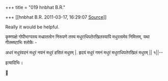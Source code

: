 +++
title = "019 hnbhat B.R."

+++
[[hnbhat B.R.	2011-03-17, 16:29:07 [Source](https://groups.google.com/g/samskrita/c/pWNFDE7apiw)]]



Really it would be helpful.  

  
कृष्णपक्षे गोपीभाग्यस्य मध्व्रातत्वेन निरूपणे तस्य मधुराधिपतेरखिलस्यापि
मधुरत्वमेव निमित्तम्, यथा गीतमष्टाभिः श्लोकैः -

  
अधरं मधुरंवदनं मधुरं नयनं मधुरं हसितं मधुरम् \|. हृदयं मधुरं गमनं मधुरं मधुराधिपतेरखिलं मधुरम् \|\| १\|\|--

  

इत्यादिभिः।  



